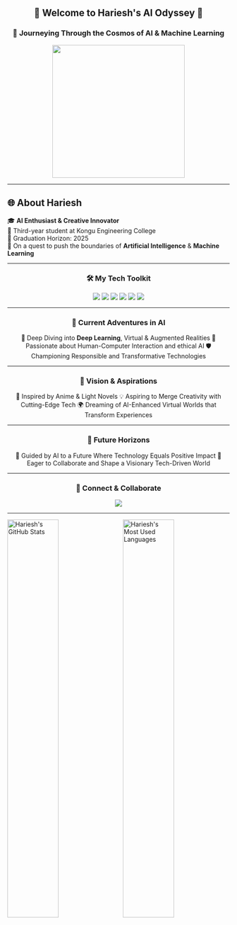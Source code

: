 <div align="center">
    <h2>🌟 Welcome to Hariesh's AI Odyssey 🌟</h2>
    <h3>🚀 Journeying Through the Cosmos of AI & Machine Learning</h3>
</div>

<div align="center">
    <img src="https://media.giphy.com/media/13HgwGsXF0aiGY/giphy.gif" width="300px"/>
</div>

---

## 🌐 About Hariesh

🎓 **AI Enthusiast & Creative Innovator**  
🏫 Third-year student at Kongu Engineering College  
🎯 Graduation Horizon: 2025  
🌱 On a quest to push the boundaries of **Artificial Intelligence** & **Machine Learning**

---

<h3 align="center">🛠️ My Tech Toolkit</h3>
<p align="center">
    <img src="https://img.shields.io/badge/-Python-3776AB?style=for-the-badge&logo=python&logoColor=white" />
    <img src="https://img.shields.io/badge/-Java-E34F26?style=for-the-badge&logo=java&logoColor=white" />
    <img src="https://img.shields.io/badge/-React-61DAFB?style=for-the-badge&logo=react&logoColor=white" />
    <img src="https://img.shields.io/badge/-HTML5-E34F26?style=for-the-badge&logo=html5&logoColor=white" />
    <img src="https://img.shields.io/badge/-CSS3-1572B6?style=for-the-badge&logo=css3&logoColor=white" />
    <img src="https://img.shields.io/badge/-Bootstrap-563D7C?style=for-the-badge&logo=bootstrap&logoColor=white" />
</p>

---

<h3 align="center">🌠 Current Adventures in AI</h3>
<p align="center">
    🌌 Deep Diving into <strong>Deep Learning</strong>, Virtual & Augmented Realities  
    🤖 Passionate about Human-Computer Interaction and ethical AI  
    🛡️ Championing Responsible and Transformative Technologies  
</p>

---

<h3 align="center">🔭 Vision & Aspirations</h3>
<p align="center">
    🎨 Inspired by Anime & Light Novels  
    💡 Aspiring to Merge Creativity with Cutting-Edge Tech  
    🌍 Dreaming of AI-Enhanced Virtual Worlds that Transform Experiences  
</p>

---

<h3 align="center">🌈 Future Horizons</h3>
<p align="center">
    🧭 Guided by AI to a Future Where Technology Equals Positive Impact  
    👥 Eager to Collaborate and Shape a Visionary Tech-Driven World  
</p>

---

<h3 align="center">🔗 Connect & Collaborate</h3>
<p align="center">
    <a href="https://www.linkedin.com/in/hariesh-r">
        <img src="https://img.shields.io/badge/-LinkedIn-0072B1?style=for-the-badge&logo=LinkedIn&logoColor=white" />
    </a>
    <!-- Uncomment and replace 'LINK_TO_YOUR_TWITTER' with your Twitter link
    <a href="LINK_TO_YOUR_TWITTER">
        <img src="https://img.shields.io/badge/-Twitter-1C9CEA?style=for-the-badge&logo=Twitter&logoColor=white" />
    </a>
    -->
</p>

---

<div>
    <!-- GitHub Stats -->
    <a href="https://github.com/Hariesh-Kai">
        <img src="https://github-readme-stats.vercel.app/api?username=Hariesh-Kai&show_icons=true&theme=radical" alt="Hariesh's GitHub Stats" style="width: 48%; float: left;" />
    </a>
    <a href="https://github.com/Hariesh-Kai">
        <img src="https://github-readme-stats.vercel.app/api/top-langs/?username=Hariesh-Kai&layout=compact&theme=radical" alt="Hariesh's Most Used Languages" style="width: 48%; float: right;" />
    </a>
</div>

